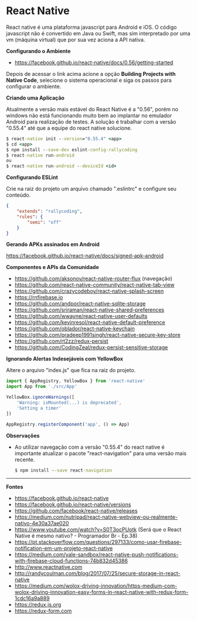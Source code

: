 # React Native

React native é uma plataforma javascript para Android e iOS. O código javascript não é convertido em Java ou Swift, mas sim interpretado por uma vm (máquina virtual) que por sua vez aciona a API nativa.

**Configurando o Ambiente**  

- https://facebook.github.io/react-native/docs/0.56/getting-started

Depois de acessar o link acima acione a opção **Building Projects with Native Code**, selecione o sistema operacional e siga os passos para configurar o ambiente.

**Criando uma Aplicação**  

Atualmente a versão mais estável do React Native é a "0.56", porém no windows não está funcionando muito bem ao implantar no emulador Android para realização de testes. A solução é trabalhar com a versão "0.55.4" até que a equipe do react native solucione.

```cmd
$ react-native init --version="0.55.4" <app>
$ cd <app>
$ npm install --save-dev eslint-config-rallycoding
$ react-native run-android
ou 
$ react-native run-android --deviceId <id>
```  

**Configurando ESLint**  

Crie na raiz do projeto um arquivo chamado ".eslintrc" e configure seu conteúdo.

```json
{
    "extends": "rallycoding",
    "rules": {
        "semi": "off"
    }
}
```

**Gerando APKs assinados em Android**  

https://facebook.github.io/react-native/docs/signed-apk-android 

**Componentes e APIs da Comunidade**  

- https://github.com/aksonov/react-native-router-flux (navegação)  
- https://github.com/react-native-community/react-native-tab-view
- https://github.com/crazycodeboy/react-native-splash-screen
- https://rnfirebase.io  
- https://github.com/andpor/react-native-sqlite-storage  
- https://github.com/sriraman/react-native-shared-preferences  
- https://github.com/wwayne/react-native-user-defaults  
- https://github.com/kevinresol/react-native-default-preference  
- https://github.com/oblador/react-native-keychain  
- https://github.com/pradeep1991singh/react-native-secure-key-store  
- https://github.com/rt2zz/redux-persist
- https://github.com/CodingZeal/redux-persist-sensitive-storage

**Ignorando Alertas Indesejáveis com YellowBox**  

Altere o arquivo "index.js" que fica na raiz do projeto.

```javascript
import { AppRegistry, YellowBox } from 'react-native'
import App from './src/App'

YellowBox.ignoreWarnings([
    'Warning: isMounted(...) is deprecated',
    'Setting a timer'
])

AppRegistry.registerComponent('app', () => App)
```

**Observações**  

- Ao utilizar navegação com a versão "0.55.4" do react native é importante atualizar o pacote "react-navigation" para uma versão mais recente.  
    ```cmd  
    $ npm install --save react-navigation
    ```  

--- 

**Fontes**   

- https://facebook.github.io/react-native  
- https://facebook.github.io/react-native/versions  
- https://github.com/facebook/react-native/releases  
- https://medium.com/nutripad/react-native-webview-ou-realmente-nativo-4e30a37ae020  
- https://www.youtube.com/watch?v=S0T3ocPUotk (Será que o React Native é mesmo nativo? - Programador Br - Ep.38)  
- https://pt.stackoverflow.com/questions/297133/como-usar-firebase-notification-em-um-projeto-react-native 
- https://medium.com/yale-sandbox/react-native-push-notifications-with-firebase-cloud-functions-74b832d45386 
- http://www.reactnative.com 
- http://randycoulman.com/blog/2017/07/25/secure-storage-in-react-native 
- https://medium.com/wolox-driving-innovation/https-medium-com-wolox-driving-innovation-easy-forms-in-react-native-with-redux-form-1cdc16a9a889
- https://redux.js.org 
- https://redux-form.com
